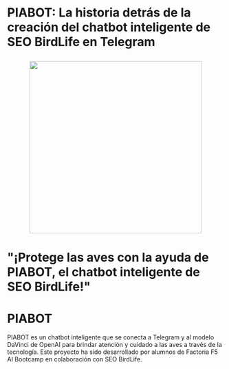 <h1 align="center">
  <p align="left">PIABOT: La historia detrás de la creación del chatbot inteligente de SEO BirdLife en Telegram
</p>
  <img align="center" width="400" height="400" src="https://user-images.githubusercontent.com/108665441/229458783-2cf57206-b23e-4b6a-809f-5eb929e31e0e.png">

</h1>

# "¡Protege las aves con la ayuda de PIABOT, el chatbot inteligente de SEO BirdLife!"

# PIABOT 
PIABOT es un chatbot inteligente que se conecta a Telegram y al modelo DaVinci de OpenAI para brindar atención y cuidado a las aves a través de la tecnología. Este proyecto ha sido desarrollado por alumnos de Factoria F5 AI Bootcamp en colaboración con SEO BirdLife.
